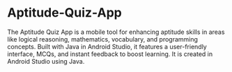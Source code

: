 # Aptitude-Quiz-App
The Aptitude Quiz App is a mobile tool for enhancing aptitude skills in areas like logical reasoning, mathematics, vocabulary, and programming concepts. 
Built with Java in Android Studio, it features a user-friendly interface, MCQs, and instant feedback to boost learning.
It is created in Android Studio using Java.


